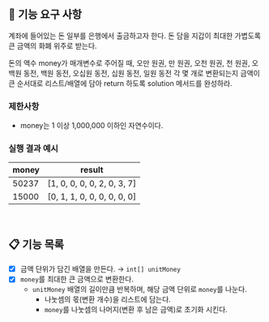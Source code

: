 ## 🚀 기능 요구 사항

계좌에 들어있는 돈 일부를 은행에서 출금하고자 한다. 돈 담을 지갑이 최대한 가볍도록 큰 금액의 화폐 위주로 받는다.

돈의 액수 money가 매개변수로 주어질 때, 오만 원권, 만 원권, 오천 원권, 천 원권, 오백원 동전, 백원 동전, 오십원 동전, 십원 동전, 일원 동전 각 몇 개로 변환되는지 금액이 큰 순서대로 리스트/배열에
담아 return 하도록 solution 메서드를 완성하라.

### 제한사항

- money는 1 이상 1,000,000 이하인 자연수이다.

### 실행 결과 예시

| money | result |
| --- | --- |
| 50237	| [1, 0, 0, 0, 0, 2, 0, 3, 7] |
| 15000	| [0, 1, 1, 0, 0, 0, 0, 0, 0] |

<br>

## 📋 기능 목록

- [x] 금액 단위가 담긴 배열을 만든다. → `int[] unitMoney`
- [x] `money`를 최대한 큰 금액으로 변환한다.
    - `unitMoney` 배열의 길이만큼 반복하며, 해당 금액 단위로 `money`를 나눈다.
        - 나눗셈의 몫(변환 개수)을 리스트에 담는다.
        - `money`를 나눗셈의 나머지(변환 후 남은 금액)로 초기화 시킨다.
